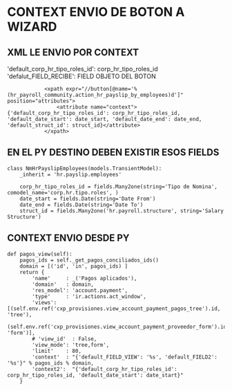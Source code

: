 # CONTEXT ENVIO DE BOTON A WIZARD
## XML LE ENVIO POR CONTEXT
'default_corp_hr_tipo_roles_id': corp_hr_tipo_roles_id
'defalut_FIELD_RECIBE': FIELD OBJETO DEL BOTON

```
            <xpath expr="//button[@name='%(hr_payroll_community.action_hr_payslip_by_employees)d']" position="attributes">
                <attribute name="context">{'default_corp_hr_tipo_roles_id': corp_hr_tipo_roles_id, 'default_date_start': date_start, 'default_date_end': date_end, 'default_struct_id': struct_id}</attribute>
            </xpath>
```

## EN EL PY DESTINO DEBEN EXISTIR ESOS FIELDS

```
class NmHrPayslipEmployees(models.TransientModel):
    _inherit = 'hr.payslip.employees'

    corp_hr_tipo_roles_id = fields.Many2one(string='Tipo de Nomina', comodel_name='corp.hr.tipo.roles', )
    date_start = fields.Date(string='Date From')
    date_end = fields.Date(string='Date To')
    struct_id = fields.Many2one('hr.payroll.structure', string='Salary Structure')
```


## CONTEXT ENVIO DESDE PY
    def pagos_view(self):
        pagos_ids = self._get_pagos_conciliados_ids()
        domain = [('id', 'in', pagos_ids) ]
        return {
            'name'     : _('Pagos aplicados'),
            'domain'   : domain,
            'res_model': 'account.payment',
            'type'     : 'ir.actions.act_window',
            'views': [(self.env.ref('cxp_provisiones.view_account_payment_pagos_tree').id, 'tree'),
                      (self.env.ref('cxp_provisiones.view_account_payment_proveedor_form').id, 'form')],
            # 'view_id'  : False,
            'view_mode': 'tree,form',
            'limit'    : 80,
            'context'  : "{'default_FIELD_VIEW': '%s', 'default_FIELD2': '%s'}" % pagos_ids % domain,
            'context2':  "{'default_corp_hr_tipo_roles_id': corp_hr_tipo_roles_id, 'default_date_start': date_start}"
        }
